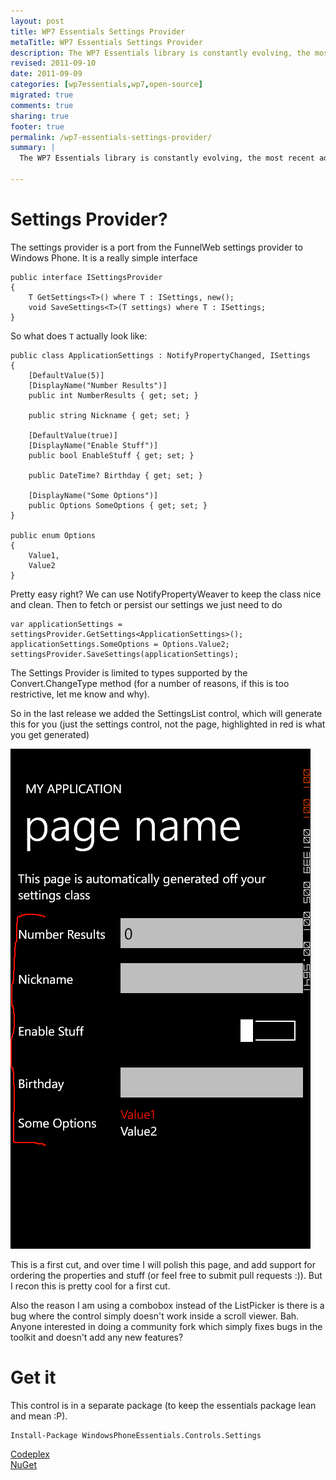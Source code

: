 ```yaml
---
layout: post
title: WP7 Essentials Settings Provider
metaTitle: WP7 Essentials Settings Provider
description: The WP7 Essentials library is constantly evolving, the most recent addition is a UI for settings used with the Settings Provider
revised: 2011-09-10
date: 2011-09-09
categories: [wp7essentials,wp7,open-source]
migrated: true
comments: true
sharing: true
footer: true
permalink: /wp7-essentials-settings-provider/
summary: | 
  The WP7 Essentials library is constantly evolving, the most recent addition is a UI for settings used with the Settings Provider

---
```

# Settings Provider?
The settings provider is a port from the FunnelWeb settings provider to Windows Phone. It is a really simple interface

    public interface ISettingsProvider
    {
        T GetSettings<T>() where T : ISettings, new();
        void SaveSettings<T>(T settings) where T : ISettings;
    }

So what does `T` actually look like:

    public class ApplicationSettings : NotifyPropertyChanged, ISettings
    {
        [DefaultValue(5)]
        [DisplayName("Number Results")]
        public int NumberResults { get; set; }

        public string Nickname { get; set; }

        [DefaultValue(true)]
        [DisplayName("Enable Stuff")]
        public bool EnableStuff { get; set; }

        public DateTime? Birthday { get; set; }

        [DisplayName("Some Options")]
        public Options SomeOptions { get; set; }
    }

    public enum Options
    {
        Value1, 
        Value2
    }

Pretty easy right? We can use NotifyPropertyWeaver to keep the class nice and clean. Then to fetch or persist our settings we just need to do

    var applicationSettings = settingsProvider.GetSettings<ApplicationSettings>();
    applicationSettings.SomeOptions = Options.Value2;
    settingsProvider.SaveSettings(applicationSettings);

The Settings Provider is limited to types supported by the Convert.ChangeType method (for a number of reasons, if this is too restrictive, let me know and why).

So in the last release we added the SettingsList control, which will generate this for you (just the settings control, not the page, highlighted in red is what you get generated)

![Settings Provider control](/assets/posts/2011-09-09-wp7-essentials-settings-provider/SettingsProvider.png)

This is a first cut, and over time I will polish this page, and add support for ordering the properties and stuff (or feel free to submit pull requests :)). But I recon this is pretty cool for a first cut.

Also the reason I am using a combobox instead of the ListPicker is there is a bug where the control simply doesn't work inside a scroll viewer. Bah. Anyone interested in doing a community fork which simply fixes bugs in the toolkit and doesn't add any new features?

# Get it

This control is in a separate package (to keep the essentials package lean and mean :P).

    Install-Package WindowsPhoneEssentials.Controls.Settings

[Codeplex](http://wp7essentials.codeplex.com/)  
[NuGet](http://nuget.org/List/Search?searchTerm=WindowsPhoneEssentials)